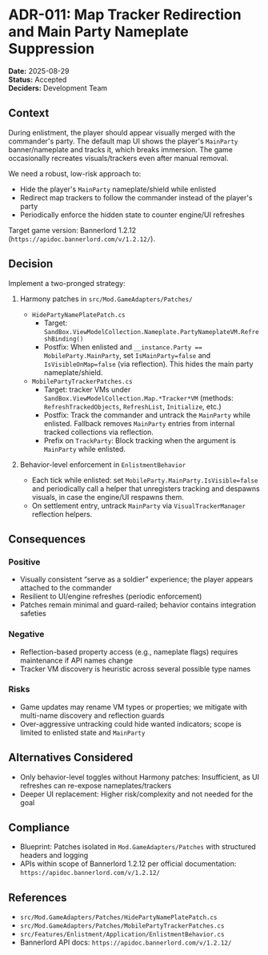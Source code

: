 # ADR-011: Map Tracker Redirection and Main Party Nameplate Suppression

**Date:** 2025-08-29  
**Status:** Accepted  
**Deciders:** Development Team

## Context

During enlistment, the player should appear visually merged with the commander's party. The default map UI shows the player's `MainParty` banner/nameplate and tracks it, which breaks immersion. The game occasionally recreates visuals/trackers even after manual removal.

We need a robust, low-risk approach to:
- Hide the player's `MainParty` nameplate/shield while enlisted
- Redirect map trackers to follow the commander instead of the player's party
- Periodically enforce the hidden state to counter engine/UI refreshes

Target game version: Bannerlord 1.2.12 (`https://apidoc.bannerlord.com/v/1.2.12/`).

## Decision

Implement a two-pronged strategy:

1) Harmony patches in `src/Mod.GameAdapters/Patches/`
   - `HidePartyNamePlatePatch.cs`
     - Target: `SandBox.ViewModelCollection.Nameplate.PartyNameplateVM.RefreshBinding()`
     - Postfix: When enlisted and `__instance.Party == MobileParty.MainParty`, set `IsMainParty=false` and `IsVisibleOnMap=false` (via reflection). This hides the main party nameplate/shield.
   - `MobilePartyTrackerPatches.cs`
     - Target: tracker VMs under `SandBox.ViewModelCollection.Map.*Tracker*VM` (methods: `RefreshTrackedObjects`, `RefreshList`, `Initialize`, etc.)
     - Postfix: Track the commander and untrack the `MainParty` while enlisted. Fallback removes `MainParty` entries from internal tracked collections via reflection.
     - Prefix on `TrackParty`: Block tracking when the argument is `MainParty` while enlisted.

2) Behavior-level enforcement in `EnlistmentBehavior`
   - Each tick while enlisted: set `MobileParty.MainParty.IsVisible=false` and periodically call a helper that unregisters tracking and despawns visuals, in case the engine/UI respawns them.
   - On settlement entry, untrack `MainParty` via `VisualTrackerManager` reflection helpers.

## Consequences

### Positive
- Visually consistent “serve as a soldier” experience; the player appears attached to the commander
- Resilient to UI/engine refreshes (periodic enforcement)
- Patches remain minimal and guard-railed; behavior contains integration safeties

### Negative
- Reflection-based property access (e.g., nameplate flags) requires maintenance if API names change
- Tracker VM discovery is heuristic across several possible type names

### Risks
- Game updates may rename VM types or properties; we mitigate with multi-name discovery and reflection guards
- Over-aggressive untracking could hide wanted indicators; scope is limited to enlisted state and `MainParty`

## Alternatives Considered

- Only behavior-level toggles without Harmony patches: Insufficient, as UI refreshes can re-expose nameplates/trackers
- Deeper UI replacement: Higher risk/complexity and not needed for the goal

## Compliance

- Blueprint: Patches isolated in `Mod.GameAdapters/Patches` with structured headers and logging
- APIs within scope of Bannerlord 1.2.12 per official documentation: `https://apidoc.bannerlord.com/v/1.2.12/`

## References

- `src/Mod.GameAdapters/Patches/HidePartyNamePlatePatch.cs`
- `src/Mod.GameAdapters/Patches/MobilePartyTrackerPatches.cs`
- `src/Features/Enlistment/Application/EnlistmentBehavior.cs`
- Bannerlord API docs: `https://apidoc.bannerlord.com/v/1.2.12/`

